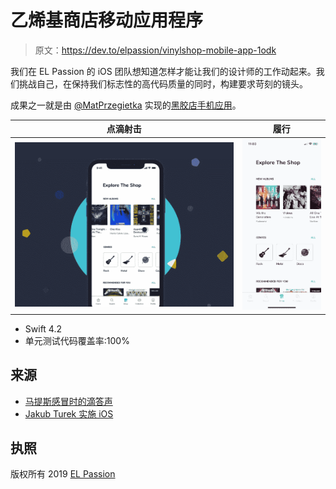 # 乙烯基商店移动应用程序

> 原文：<https://dev.to/elpassion/vinylshop-mobile-app-1odk>

我们在 EL Passion 的 iOS 团队想知道怎样才能让我们的设计师的工作动起来。我们挑战自己，在保持我们标志性的高代码质量的同时，构建要求苛刻的镜头。

成果之一就是由 [@MatPrzegietka](https://dribbble.com/MatPrzegietka) 实现的[黑胶店手机应用](https://dribbble.com/shots/4996346-Vinyl-Shop-mobile-app)。

| 点滴射击 | 履行 |
| --- | --- |
| [![Shot](img/c734cffd7cf5e44a924abcd84ec34198.png)](https://dribbble.com/shots/4996346-Vinyl-Shop-mobile-app) | [![Preview](img/066f0135c828be6a47ffe21f30e0a369.png)](https://github.com/elpassion/VinylShop) |

*   Swift 4.2
*   单元测试代码覆盖率:100%

## 来源

*   [马提斯感冒时的滴答声](https://dribbble.com/shots/4996346-Vinyl-Shop-mobile-app)
*   [Jakub Turek 实施 iOS](https://github.com/elpassion/VinylShop)

## 执照

版权所有 2019 [EL Passion](https://www.elpassion.com)